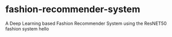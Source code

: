 # fashion-recommender-system
A Deep Learning based Fashion Recommender System using the ResNET50
fashion system
hello